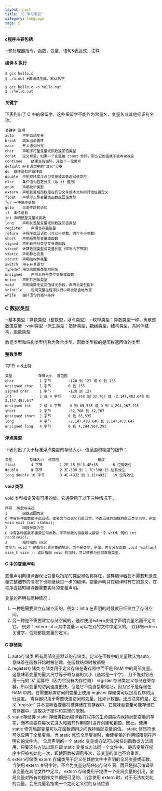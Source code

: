 ```yaml
---
layout: post
title: "C 学习笔记"
category: language
tags: C
---
```


#### c程序主要包括
-:预处理器指令，函数，变量，语句&表达式，注释

#### 编译 & 执行
```
$ gcc hello.c
$ ./a.out #由编译生成，默认名字

$ gcc hello.c -o hello.out
$ ./hello.out
```

#### 关键字
下表列出了 C 中的保留字。这些保留字不能作为常量名、变量名或其他标识符名称。

```
关键字	说明
auto	声明自动变量
break	跳出当前循环
case	开关语句分支
char	声明字符型变量或函数返回值类型
const	定义常量，如果一个变量被 const 修饰，那么它的值就不能再被改变
continue	结束当前循环，开始下一轮循环
default	开关语句中的"其它"分支
do	循环语句的循环体
double	声明双精度浮点型变量或函数返回值类型
else	条件语句否定分支（与 if 连用）
enum	声明枚举类型
extern	声明变量或函数是在其它文件或本文件的其他位置定义
float	声明浮点型变量或函数返回值类型
for	一种循环语句
goto	无条件跳转语句
if	条件语句
int	声明整型变量或函数
long	声明长整型变量或函数返回值类型
register	声明寄存器变量
return	子程序返回语句（可以带参数，也可不带参数）
short	声明短整型变量或函数
signed	声明有符号类型变量或函数
sizeof	计算数据类型或变量长度（即所占字节数）
static	声明静态变量
struct	声明结构体类型
switch	用于开关语句
typedef	用以给数据类型取别名
unsigned	声明无符号类型变量或函数
union	声明共用体类型
void	声明函数无返回值或无参数，声明无类型指针
volatile	说明变量在程序执行中可被隐含地改变
while	循环语句的循环条件
```

### C 数据类型
-:基本类型：算数类型（整数型，浮点类型）
-:枚举类型：算数类型一种，离散整数值变量
-:void类型
-:派生类型：指针类型，数组类型，结构类型，共同体结构，函数类型

数组类型和结构类型统称为聚合类型。函数类型指的是函数返回值的类型

#### 整数类型
1字节 = 8比特
```
类型            存储大小	值范围
char	        1 字节	    -128 到 127 或 0 到 255
unsigned char	1 字节	    0 到 255
signed char	    1 字节	    -128 到 127
int	            2 或 4 字节	-32,768 到 32,767 或 -2,147,483,648 到 2,147,483,647
unsigned int	2 或 4 字节	0 到 65,535 或 0 到 4,294,967,295
short	        2 字节	    -32,768 到 32,767
unsigned short	2 字节	    0 到 65,535
long	        4 字节	    -2,147,483,648 到 2,147,483,647
unsigned long	4 字节	    0 到 4,294,967,295
```

#### 浮点类型
下表列出了关于标准浮点类型的存储大小、值范围和精度的细节：
```
类型        存储大小	值范围                  精度
float	    4 字节	    1.2E-38 到 3.4E+38	    6 位有效位
double	    8 字节	    2.3E-308 到 1.7E+308	15 位有效位
long double	16 字节	    3.4E-4932 到 1.1E+4932	19 位有效位
```
#### void 类型
void 类型指定没有可用的值。它通常用于以下三种情况下：
```
序号	类型与描述
1	    函数返回为空
C 中有各种函数都不返回值，或者您可以说它们返回空。不返回值的函数的返回类型为空。例如 void exit (int status);
2	    函数参数为空
C 中有各种函数不接受任何参数。不带参数的函数可以接受一个 void。例如 int rand(void);
3	    指针指向 void
类型为 void * 的指针代表对象的地址，而不是类型。例如，内存分配函数 void *malloc( size_t size ); 返回指向 void 的指针，可以转换为任何数据类型。
```

#### C 中的变量声明
变量声明向编译器保证变量以指定的类型和名称存在，这样编译器在不需要知道变量完整细节的情况下也能继续进一步的编译。变量声明只在编译时有它的意义，在程序连接时编译器需要实际的变量声明。

变量的声明有两种情况：

1. 一种是需要建立存储空间的。例如：int a 在声明的时候就已经建立了存储空间。
2. 另一种是不需要建立存储空间的，通过使用extern关键字声明变量名而不定义它。 例如：extern int a 其中变量 a 可以在别的文件中定义的。
除非有extern关键字，否则都是变量的定义。

#### C 存储类

1. auto存储类  所有局部变量默认的存储类。定义在函数中的变量默认为auto，意味着在函数开始时被创建，在函数结束时被销毁
2. register存储类
存储类用于定义存储在寄存器中而不是 RAM 中的局部变量。这意味着变量的最大尺寸等于寄存器的大小（通常是一个字），且不能对它应用一元的 '&' 运算符（因为它没有内存位置）
register 存储类定义存储在寄存器，所以变量的访问速度更快，但是它不能直接取地址，因为它不是存储在 RAM 中的。在需要频繁访问的变量上使用 register 存储类可以提高程序的运行速度。
寄存器只用于需要快速访问的变量，比如计数器。还应注意的是，定义 'register' 并不意味着变量将被存储在寄存器中，它意味着变量可能存储在寄存器中，这取决于硬件和实现的限制。
3. static存储类
static 存储类指示编译器在程序的生命周期内保持局部变量的存在，而不需要在每次它进入和离开作用域时进行创建和销毁。因此，使用 static 修饰局部变量可以在函数调用之间保持局部变量的值。
static 修饰符也可以应用于全局变量。当 static 修饰全局变量时，会使变量的作用域限制在声明它的文件内。
全局声明的一个 static 变量或方法可以被任何函数或方法调用，只要这些方法出现在跟 static 变量或方法同一个文件中。
静态变量在程序中只被初始化一次，即使函数被调用多次，该变量的值也不会重置。
4. extern存储类
extern 存储类用于定义在其他文件中声明的全局变量或函数。当使用 extern 关键字时，不会为变量分配任何存储空间，而只是指示编译器该变量在其他文件中定义。
extern 存储类用于提供一个全局变量的引用，全局变量对所有的程序文件都是可见的。当您使用 extern 时，对于无法初始化的变量，会把变量名指向一个之前定义过的存储位置